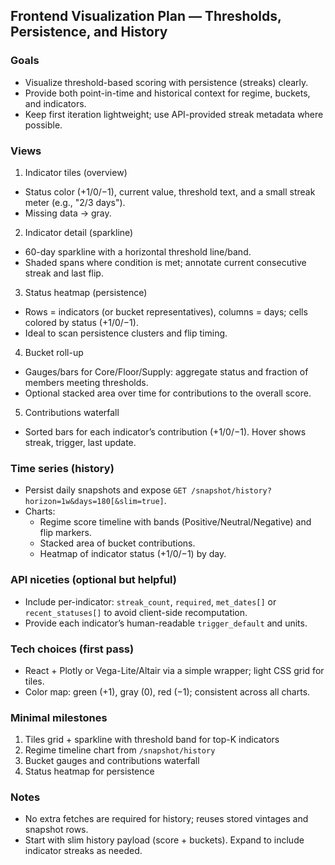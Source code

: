 ## Frontend Visualization Plan — Thresholds, Persistence, and History

### Goals

- Visualize threshold-based scoring with persistence (streaks) clearly.
- Provide both point-in-time and historical context for regime, buckets, and indicators.
- Keep first iteration lightweight; use API-provided streak metadata where possible.

### Views

1. Indicator tiles (overview)

- Status color (+1/0/−1), current value, threshold text, and a small streak meter (e.g., "2/3 days").
- Missing data → gray.

2. Indicator detail (sparkline)

- 60-day sparkline with a horizontal threshold line/band.
- Shaded spans where condition is met; annotate current consecutive streak and last flip.

3. Status heatmap (persistence)

- Rows = indicators (or bucket representatives), columns = days; cells colored by status (+1/0/−1).
- Ideal to scan persistence clusters and flip timing.

4. Bucket roll-up

- Gauges/bars for Core/Floor/Supply: aggregate status and fraction of members meeting thresholds.
- Optional stacked area over time for contributions to the overall score.

5. Contributions waterfall

- Sorted bars for each indicator’s contribution (+1/0/−1). Hover shows streak, trigger, last update.

### Time series (history)

- Persist daily snapshots and expose `GET /snapshot/history?horizon=1w&days=180[&slim=true]`.
- Charts:
  - Regime score timeline with bands (Positive/Neutral/Negative) and flip markers.
  - Stacked area of bucket contributions.
  - Heatmap of indicator status (+1/0/−1) by day.

### API niceties (optional but helpful)

- Include per-indicator: `streak_count`, `required`, `met_dates[]` or `recent_statuses[]` to avoid client-side recomputation.
- Provide each indicator’s human-readable `trigger_default` and units.

### Tech choices (first pass)

- React + Plotly or Vega-Lite/Altair via a simple wrapper; light CSS grid for tiles.
- Color map: green (+1), gray (0), red (−1); consistent across all charts.

### Minimal milestones

1. Tiles grid + sparkline with threshold band for top-K indicators
2. Regime timeline chart from `/snapshot/history`
3. Bucket gauges and contributions waterfall
4. Status heatmap for persistence

### Notes

- No extra fetches are required for history; reuses stored vintages and snapshot rows.
- Start with slim history payload (score + buckets). Expand to include indicator streaks as needed.
